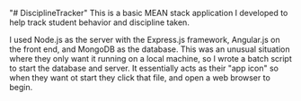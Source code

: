 "# DisciplineTracker" 
This is a basic MEAN stack application I developed to help track student behavior and discipline taken.

I used Node.js as the server with the Express.js framework, Angular.js on the front end, and MongoDB as the database.  This was an unusual situation where they only want it running on a local machine, so I wrote a batch script to start the database and server.  It essentially acts as their "app icon" so when they want ot start they click that file, and open a web browser to begin.
